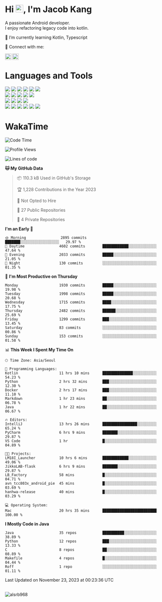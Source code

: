 # Hi <img src="https://media.giphy.com/media/hvRJCLFzcasrR4ia7z/giphy.gif" width="25px">, I'm Jacob Kang
A passionate Android developer.
</br>
I enjoy refactoring legacy code into kotlin.

🌱 I’m currently learning Kotlin, Typescript

🤝 Connect with me:

<a href="https://www.linkedin.com/in/minkyu-kang-b7477b1b2/"><img align="left" src="https://raw.githubusercontent.com/yushi1007/yushi1007/main/images/linkedin.svg" alt="Minkyu Kang | LinkedIn" width="21px"/></a>
<a href="https://www.instagram.com/_jacob_kang/"><img align="left" src="https://raw.githubusercontent.com/yushi1007/yushi1007/main/images/instagram.svg" alt="Jacob Kang | Instagram" width="21px"/></a>

</br>

# Languages and Tools

<div align="left">
<img src="https://img.shields.io/badge/java-007396?logo=java&logoColor=white"/>
<img src="https://img.shields.io/badge/kotlin-7F52FF?logo=kotlin&logoColor=white"/>
<img src="https://img.shields.io/badge/python-3776AB?logo=python&logoColor=white"/>
<img src="https://img.shields.io/badge/bash shell-4EAA25?logo=gnubash&logoColor=white"/>
<img src="https://img.shields.io/badge/c-A8B9CC?logo=c&logoColor=white"/>
<img src="https://img.shields.io/badge/c++-00599C?logo=c%2b%2b&logoColor=white"/>
</div>
<div align="left">
<img src="https://img.shields.io/badge/git-F05032?logo=git&logoColor=white"/>
<img src="https://img.shields.io/badge/github-181717?logo=github&logoColor=white"/>
<img src="https://img.shields.io/badge/mysql-4479A1?logo=mysql&logoColor=white"/>
<img src="https://img.shields.io/badge/sqlite-003B57?logo=sqlite&logoColor=white"/>
<img src="https://img.shields.io/badge/amazon AWS-232F3E?logo=amazonaws&logoColor=white"/>
</div>
<div align="left">
<img src="https://img.shields.io/badge/android-3DDC84?logo=android&logoColor=white"/>
<img src="https://img.shields.io/badge/linux-FCC624?logo=linux&logoColor=white"/>
<img src="https://img.shields.io/badge/flask-000000?logo=flask&logoColor=white"/>
<img src="https://img.shields.io/badge/arduino-00979D?logo=arduino&logoColor=white"/>
</div>
<div align="left">
<img src="https://img.shields.io/badge/slack-4A154B?logo=slack&logoColor=white"/>
<img src="https://img.shields.io/badge/notion-000000?logo=notion&logoColor=white"/>
<img src="https://img.shields.io/badge/jira-0052CC?logo=jira&logoColor=white"/>
<img src="https://img.shields.io/badge/postman-FF6C37?logo=postman&logoColor=white"/>
<img src="https://img.shields.io/badge/intellij-000000?logo=intellijidea&logoColor=white"/>
<img src="https://img.shields.io/badge/pycharm-000000?logo=pycharm&logoColor=white"/>
</div>

# WakaTime

<!--START_SECTION:waka-->
![Code Time](http://img.shields.io/badge/Code%20Time-3%2C182%20hrs%2028%20mins-blue)

![Profile Views](http://img.shields.io/badge/Profile%20Views-0-blue)

![Lines of code](https://img.shields.io/badge/From%20Hello%20World%20I%27ve%20Written-6.4%20million%20lines%20of%20code-blue)

**🐱 My GitHub Data** 

> 📦 110.3 kB Used in GitHub's Storage 
 > 
> 🏆 1,228 Contributions in the Year 2023
 > 
> 🚫 Not Opted to Hire
 > 
> 📜 27 Public Repositories 
 > 
> 🔑 4 Private Repositories 
 > 
**I'm an Early 🐤** 

```text
🌞 Morning                2895 commits        ███████░░░░░░░░░░░░░░░░░░   29.97 % 
🌆 Daytime                4602 commits        ████████████░░░░░░░░░░░░░   47.64 % 
🌃 Evening                2033 commits        █████░░░░░░░░░░░░░░░░░░░░   21.05 % 
🌙 Night                  130 commits         ░░░░░░░░░░░░░░░░░░░░░░░░░   01.35 % 
```
📅 **I'm Most Productive on Thursday** 

```text
Monday                   1930 commits        █████░░░░░░░░░░░░░░░░░░░░   19.98 % 
Tuesday                  1998 commits        █████░░░░░░░░░░░░░░░░░░░░   20.68 % 
Wednesday                1715 commits        ████░░░░░░░░░░░░░░░░░░░░░   17.75 % 
Thursday                 2482 commits        ██████░░░░░░░░░░░░░░░░░░░   25.69 % 
Friday                   1299 commits        ███░░░░░░░░░░░░░░░░░░░░░░   13.45 % 
Saturday                 83 commits          ░░░░░░░░░░░░░░░░░░░░░░░░░   00.86 % 
Sunday                   153 commits         ░░░░░░░░░░░░░░░░░░░░░░░░░   01.58 % 
```


📊 **This Week I Spent My Time On** 

```text
🕑︎ Time Zone: Asia/Seoul

💬 Programming Languages: 
Kotlin                   11 hrs 10 mins      ██████████████░░░░░░░░░░░   54.23 % 
Python                   2 hrs 32 mins       ███░░░░░░░░░░░░░░░░░░░░░░   12.30 % 
Docker                   2 hrs 17 mins       ███░░░░░░░░░░░░░░░░░░░░░░   11.10 % 
Markdown                 1 hr 23 mins        ██░░░░░░░░░░░░░░░░░░░░░░░   06.78 % 
Java                     1 hr 22 mins        ██░░░░░░░░░░░░░░░░░░░░░░░   06.67 % 

🔥 Editors: 
IntelliJ                 13 hrs 26 mins      ████████████████░░░░░░░░░   65.24 % 
PyCharm                  6 hrs 9 mins        ███████░░░░░░░░░░░░░░░░░░   29.87 % 
VS Code                  1 hr                █░░░░░░░░░░░░░░░░░░░░░░░░   04.89 % 

🐱‍💻 Projects: 
LM18I_Launcher           10 hrs 6 mins       ████████████░░░░░░░░░░░░░   49.06 % 
JikkoLAB-flask           6 hrs 9 mins        ███████░░░░░░░░░░░░░░░░░░   29.87 % 
LB_Factory               58 mins             █░░░░░░░░░░░░░░░░░░░░░░░░   04.71 % 
avn_tcc803x_android_pie  45 mins             █░░░░░░░░░░░░░░░░░░░░░░░░   03.69 % 
hanhwa-release           40 mins             █░░░░░░░░░░░░░░░░░░░░░░░░   03.29 % 

💻 Operating System: 
Mac                      20 hrs 35 mins      █████████████████████████   100.00 % 
```

**I Mostly Code in Java** 

```text
Java                     35 repos            ██████████░░░░░░░░░░░░░░░   38.89 % 
Python                   12 repos            ███░░░░░░░░░░░░░░░░░░░░░░   13.33 % 
C                        8 repos             ██░░░░░░░░░░░░░░░░░░░░░░░   08.89 % 
Makefile                 4 repos             █░░░░░░░░░░░░░░░░░░░░░░░░   04.44 % 
Roff                     1 repo              ░░░░░░░░░░░░░░░░░░░░░░░░░   01.11 % 
```




 Last Updated on November 23, 2023 at 00:23:36 UTC
<!--END_SECTION:waka-->

</br>

<div align="left">
<img align="left" src="https://github-readme-stats.vercel.app/api/top-langs?username=alsrb968&show_icons=true&locale=en&layout=compact&theme=dark" alt="alsrb968" />
</div>
